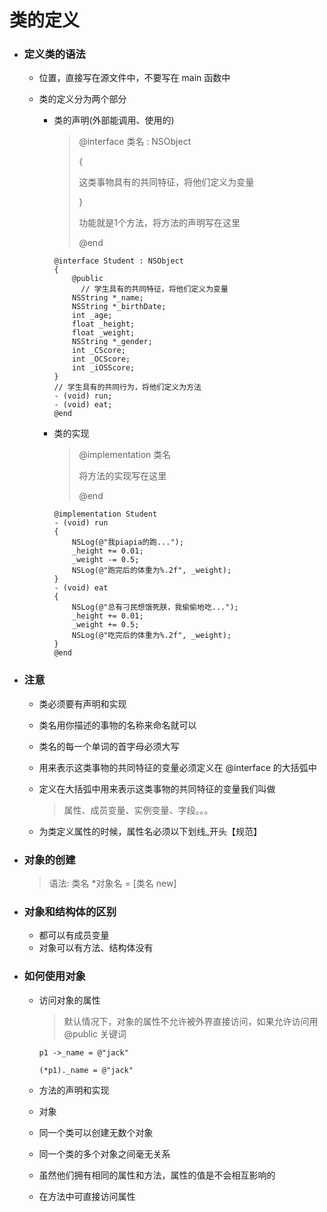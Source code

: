 # 类的定义

- ### 定义类的语法

  - 位置，直接写在源文件中，不要写在 main 函数中

  - 类的定义分为两个部分

    - 类的声明(外部能调用、使用的)

      > @interface 类名 : NSObject
      >
      > {
      >
      > 这类事物具有的共同特征，将他们定义为变量
      >
      > }
      >
      > 功能就是1个方法，将方法的声明写在这里
      >
      > @end

      ```objc
      @interface Student : NSObject
      {
          @public
            // 学生具有的共同特征，将他们定义为变量
          NSString *_name;
          NSString *_birthDate;
          int _age;
          float _height;
          float _weight;
          NSString *_gender;
          int _CScore;
          int _OCScore;
          int _iOSScore;
      }
      // 学生具有的共同行为，将他们定义为方法
      - (void) run;
      - (void) eat;
      @end
      ```

      

    - 类的实现

      > @implementation 类名
      >
      > 将方法的实现写在这里
      >
      > @end

      ```objc
      @implementation Student
      - (void) run
      {
          NSLog(@"我piapia的跑...");
          _height += 0.01;
          _weight -= 0.5;
          NSLog(@"跑完后的体重为%.2f", _weight);
      }
      - (void) eat
      {
          NSLog(@"总有刁民想饿死朕，我偷偷地吃...");
          _height += 0.01;
          _weight += 0.5;
          NSLog(@"吃完后的体重为%.2f", _weight);
      }
      @end
      ```

- ### 注意

  - 类必须要有声明和实现

  - 类名用你描述的事物的名称来命名就可以

  - 类名的每一个单词的首字母必须大写

  - 用来表示这类事物的共同特征的变量必须定义在 @interface 的大括弧中

  - 定义在大括弧中用来表示这类事物的共同特征的变量我们叫做

    > 属性、成员变量、实例变量、字段。。。

  - 为类定义属性的时候，属性名必须以下划线_开头【规范】

- ### 对象的创建

  > 语法: 类名 *对象名 = [类名 new]

- ### 对象和结构体的区别

  - 都可以有成员变量
  - 对象可以有方法、结构体没有

- ### 如何使用对象

  - 访问对象的属性

    > 默认情况下，对象的属性不允许被外界直接访问，如果允许访问用 @public 关键词

    ```objc
    p1 ->_name = @"jack"
    
    (*p1)._name = @"jack"
    ```

  - 方法的声明和实现

  - 对象

  - 同一个类可以创建无数个对象

  - 同一个类的多个对象之间毫无关系

  - 虽然他们拥有相同的属性和方法，属性的值是不会相互影响的

  - 在方法中可直接访问属性

